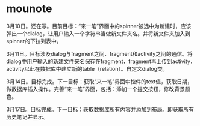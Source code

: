 # mounote
3月10日。还在写。目前目标：“来一笔”界面中的spinner被选中为新建时，应该弹出一个dialog，让用户输入一个字符串当做新文件夹名。并将新文件夹加入到spinner的下拉列表中。

3月11日。目标涉及dialog与fragment之间、fragment和activity之间的通信。将dialog中用户输入的新建文件夹名保存在fragment，fragment再上传到activity，activity以此在数据库中建立新的table（relation）。自定义dialog类。

3月14日。目标完成。下一目标：获取“来一笔”界面中控件的text值，获取日期，做数据库插入操作。完善“来一笔”界面，包括：添加一个提交按钮，修改背景颜色。

3月17日。目标完成。下一目标：获取数据库所有内容并添加到布局。即获取所有历史笔记并显示。
